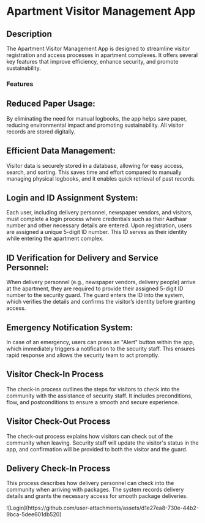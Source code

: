 <h1>Apartment Visitor Management App</h1> <h2>Description</h2> <p>The Apartment Visitor Management App is designed to streamline visitor registration and access processes in apartment complexes. It offers several key features that improve efficiency, enhance security, and promote sustainability.</p> <h3>Features</h3> <h2>Reduced Paper Usage:</h2> <p>By eliminating the need for manual logbooks, the app helps save paper, reducing environmental impact and promoting sustainability. All visitor records are stored digitally.</p> <h2>Efficient Data Management:</h2> <p>Visitor data is securely stored in a database, allowing for easy access, search, and sorting. This saves time and effort compared to manually managing physical logbooks, and it enables quick retrieval of past records.</p> <h2>Login and ID Assignment System:</h2> <p>Each user, including delivery personnel, newspaper vendors, and visitors, must complete a login process where credentials such as their Aadhaar number and other necessary details are entered. Upon registration, users are assigned a unique 5-digit ID number. This ID serves as their identity while entering the apartment complex.</p> <h2>ID Verification for Delivery and Service Personnel:</h2> <p>When delivery personnel (e.g., newspaper vendors, delivery people) arrive at the apartment, they are required to provide their assigned 5-digit ID number to the security guard. The guard enters the ID into the system, which verifies the details and confirms the visitor’s identity before granting access.</p> <h2>Emergency Notification System:</h2> <p>In case of an emergency, users can press an "Alert" button within the app, which immediately triggers a notification to the security staff. This ensures rapid response and allows the security team to act promptly.</p> <h2>Visitor Check-In Process</h2> <p>The check-in process outlines the steps for visitors to check into the community with the assistance of security staff. It includes preconditions, flow, and postconditions to ensure a smooth and secure experience.</p> <h2>Visitor Check-Out Process</h2> <p>The check-out process explains how visitors can check out of the community when leaving. Security staff will update the visitor's status in the app, and confirmation will be provided to both the visitor and the guard.</p> <h2>Delivery Check-In Process</h2> <p>This process describes how delivery personnel can check into the community when arriving with packages. The system records delivery details and grants the necessary access for smooth package deliveries.</p>
![Login](https://github.com/user-attachments/assets/d1e27ea8-730e-44b2-9bca-5dee601db520)
